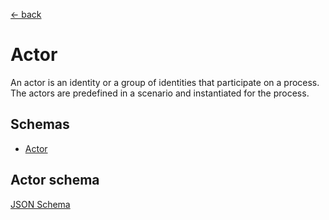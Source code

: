 [← back](../)

# Actor

An actor is an identity or a group of identities that participate on a process. The actors are predefined in a scenario
and instantiated for the process.

## Schemas

* [Actor](#actor-schema)

## Actor schema

[JSON Schema](schema.json#)
